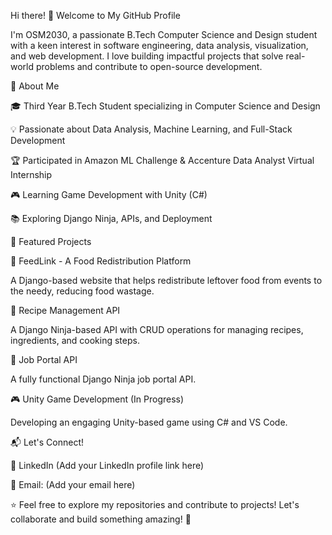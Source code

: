 Hi there! 👋 Welcome to My GitHub Profile

I'm OSM2030, a passionate B.Tech Computer Science and Design student with a keen interest in software engineering, data analysis, visualization, and web development. I love building impactful projects that solve real-world problems and contribute to open-source development.

🚀 About Me

🎓 Third Year B.Tech Student specializing in Computer Science and Design

💡 Passionate about Data Analysis, Machine Learning, and Full-Stack Development

🏆 Participated in Amazon ML Challenge & Accenture Data Analyst Virtual Internship

🎮 Learning Game Development with Unity (C#)

📚 Exploring Django Ninja, APIs, and Deployment




📌 Featured Projects

🌱 FeedLink - A Food Redistribution Platform

A Django-based website that helps redistribute leftover food from events to the needy, reducing food wastage.

🍲 Recipe Management API

A Django Ninja-based API with CRUD operations for managing recipes, ingredients, and cooking steps.

💼 Job Portal API 

A fully functional Django Ninja job portal API.

🎮 Unity Game Development (In Progress)

Developing an engaging Unity-based game using C# and VS Code.



📬 Let's Connect!

🔗 LinkedIn (Add your LinkedIn profile link here)

📧 Email: (Add your email here)

⭐ Feel free to explore my repositories and contribute to projects! Let's collaborate and build something amazing! 🚀

